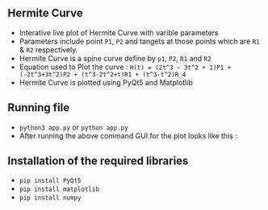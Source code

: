 ## Hermite Curve
 
 - Interative live plot of Hermite Curve with varible parameters
 - Parameters include point `P1`, `P2` and tangets at those points which are `R1` & `R2` respectively.
 - Hermite Curve is a spine curve define by `p1`, `P2`, `R1` and `R2`
 - Equation used to Plot the curve : `H(t) = (2t^3 - 3t^2 + 1)P1 + (-2t^3+3t^2)P2 + (t^3-2t^2+t)R1 + (t^3-t^2)R_4`
 - Hermite Curve is plotted using PyQt5 and Matplotlib
 
## Running file
- `python3 app.py` or `python app.py`
- After running the above command GUI for the plot looks like this :

## Installation of the required libraries
- `pip install PyQt5`
- `pip install matplotlib`
- `pip install numpy`
